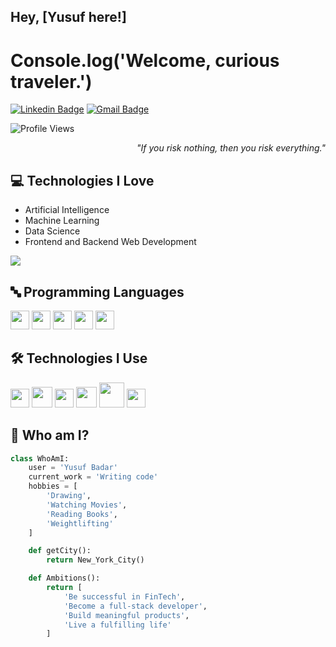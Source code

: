 ## Hey, [Yusuf here!]

<h1>Console.log('Welcome, curious traveler.')</h1>

[![Linkedin Badge](https://img.shields.io/badge/-Yusuf%20Badar-blue?style=flat-square&logo=Linkedin&logoColor=white&link=https://www.linkedin.com/in/yusuf-badar/)](https://www.linkedin.com/in/yusuf-badar/) 
[![Gmail Badge](https://img.shields.io/badge/-ybadar13@gmail.com-c14438?style=flat-square&logo=Gmail&logoColor=white&link=mailto:asterp04@gmail.com)](mailto:ybadar13@gmail.com)

<p align="left"> <img src="https://komarev.com/ghpvc/?username=yusufbadar" alt="Profile Views" /> </p>

<div align="right"><em>"If you risk nothing, then you risk everything."</em></div>

## 💻 Technologies I Love
* Artificial Intelligence
* Machine Learning
* Data Science
* Frontend and Backend Web Development

<img src="https://github-readme-stats.vercel.app/api/top-langs/?username=yusufbadar&layout=compact">

## 🔤 Programming Languages
<img src="https://github.com/MarikIshtar007/MarikIshtar007/blob/master/images/python2.png" height="30"/> 
<img src="https://github.com/MarikIshtar007/MarikIshtar007/blob/master/images/c-original.svg" width="30"/> 
<img src="https://github.com/MarikIshtar007/MarikIshtar007/blob/master/images/cpp.svg" width="30"/> 
<img src="https://github.com/MarikIshtar007/MarikIshtar007/blob/master/images/html.svg" width="30"/> 
<img src="https://github.com/MarikIshtar007/MarikIshtar007/blob/master/images/java.svg" width="30"/>

## 🛠️ Technologies I Use
<img src="https://github.com/MarikIshtar007/MarikIshtar007/blob/master/images/git.svg" width="30"/>  
<img src="https://github.com/MarikIshtar007/MarikIshtar007/blob/master/images/react.svg" width="33"/>
<img src="https://github.com/MarikIshtar007/MarikIshtar007/blob/master/images/flutter-logo.svg" width="30"/>
<img src="https://github.com/MarikIshtar007/MarikIshtar007/blob/master/images/nodejs.svg" width="33"/>
<img src="https://github.com/MarikIshtar007/MarikIshtar007/blob/master/images/django.svg" height="40"/>
<img src="https://github.com/MarikIshtar007/MarikIshtar007/blob/master/images/flask.png" width="30"/>

## 👤 Who am I?
```python
class WhoAmI:
    user = 'Yusuf Badar'
    current_work = 'Writing code'
    hobbies = [
        'Drawing',
        'Watching Movies',
        'Reading Books',
        'Weightlifting'
    ]

    def getCity():
        return New_York_City()

    def Ambitions():
        return [
            'Be successful in FinTech',
            'Become a full-stack developer',
            'Build meaningful products',
            'Live a fulfilling life'
        ]

